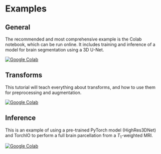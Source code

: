 # Examples

## General

The recommended and most comprehensive example is the Colab notebook,
which can be run online. It includes training and inference of a model for
brain segmentation using a 3D U-Net.

[![Google Colab](https://colab.research.google.com/assets/colab-badge.svg)](https://colab.research.google.com/github/fepegar/torchio-notebooks/blob/main/notebooks/TorchIO_tutorial.ipynb)

## Transforms

This tutorial will teach everything about transforms, and how to use them for preprocessing and augmentation.

[![Google Colab](https://colab.research.google.com/assets/colab-badge.svg)](https://colab.research.google.com/github/fepegar/torchio-notebooks/blob/main/notebooks/Data_preprocessing_and_augmentation_using_TorchIO_a_tutorial.ipynb)

## Inference

This is an example of using a pre-trained PyTorch model (HighRes3DNet) and TorchIO to perform a full brain parcellation from a $T_1$-weighted MRI.

[![Google Colab](https://colab.research.google.com/assets/colab-badge.svg)](https://colab.research.google.com/github/fepegar/torchio-notebooks/blob/main/notebooks/Brain_parcellation_with_TorchIO_and_HighRes3DNet.ipynb)
